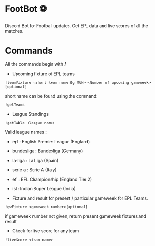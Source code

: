 # FootBot :soccer:
Discord Bot for Football updates. Get EPL data and live scores of all the matches.

# Commands

All the commands begin with ***!***

- Upcoming fixture of EPL teams

```!teamFixture <short team name Eg MUN> <Number of upcoming gameweek>[optional]```

short name can be found using the command:

```!getTeams```

- League Standings

```!getTable <league name>```

Valid league names :
  - epl : English Premier League (England)
  - bundesliga : Bundesliga (Germany)
  - la-liga : La Liga (Spain)
  - serie a : Serie A (Italy)
  - efl : EFL Championship (England Tier 2)
  - isl : Indian Super League (India)

- Fixture and result for present / particular gameweek for EPL Teams.

```!gwFixture <gameweek number>[optional]```

if gameweek number not given, return present gameweek fixtures and result.

- Check for live score for any team

```!liveScore <team name>```
